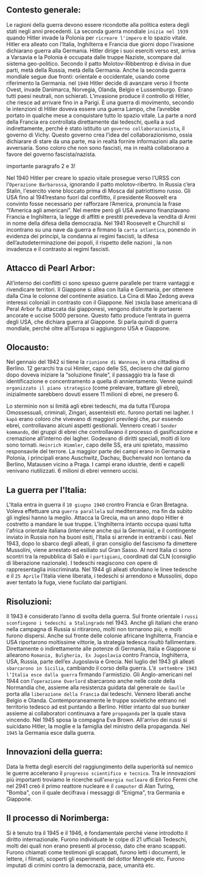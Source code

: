 <IndicePath/>
<script>
  import IndicePath from '$lib/IndicePath/index.svelte';
  </script>

## Contesto generale: 
Le ragioni della guerra devono essere ricondotte alla politica estera degli stati negli anni precedenti. La seconda guerra mondiale `inizia nel 1939` quando Hitler invade la Polonia per `ricreare l'impero` e lo spazio vitale. Hitler era alleato con l’Italia, Inghilterra e Francia due giorni dopo l'ivasione dichiarano guerra alla Germania. Hitler dirige i suoi eserciti verso est, arriva a Varsavia e la Polonia è occupata dalle truppe Naziste, scompare dal sistema geo-politico. Secondo il patto Molotov-Ribbentrop è divisa in due parti, metà della Russia, metà della Germania. Anche la seconda guerra mondiale segue due fronti: orientale e occidentale, usando come riferimento la Germania.
nel `1940` Hitler decide di avanzare verso il fronte Ovest, invade Danimarca, Norvegia, Olanda, Belgio e Lussemburgo. Erano tutti paesi neutrali, non schierati. L’invasione produce il controllo di Hitler, che riesce ad arrivare fino in a Parigi. È una guerra di movimento, secondo le intenzioni di Hitler doveva essere una guerra Lampo, che l’avrebbe portato in qualche mese a conquistare tutto lo spazio vitale. La parte a nord della Francia era controllata direttamente dai tedeschi, quella a sud indirettamente, perché è stato istituito un `governo collaborazionista`, il governo di Vichy. Questo governo crea l'idea del collaborazionismo, ossia dichiarare di stare da una parte, ma in realtà fornire informazioni alla parte avversaria. Sono coloro che non sono fascisti, ma in realtà collaborano a favore del governo fascista/nazista. 

importante paragrafo 2 e 3!

Nel 1940 Hitler per creare lo spazio vitale prosegue verso l’URSS con l'`Operazione Barbarossa`, ignorando il patto molotov-ribertro. In Russia c’era Stalin, l'esercito viene bloccato prima di Mosca dal patriottismo russo.
Gli USA fino al 1941restano fuori dal conflitto, il presidente Roosvelt era convinto fosse necessario per rafforzare l’America, pronuncia la frase “l’America agli americani”. Nel mentre però gli USA avevano finanziavano Francia e Inghilterra, la legge di affitti e prestiti prevedeva la vendita di Armi in nome della difesa della democrazia. Nel 1941 Roosevelt e Churchill si incontrano su una nave da guerra e firmano la `carta atlantica`, ponendo in evidenza dei principi, la condanna ai regimi fascisti, la difesa dell’autodeterminazione dei popoli, il rispetto delle nazioni , la non invadenza e il contrasto ai regimi fascisti.


## Attacco di Pearl Arbor:
All’interno dei conflitti ci sono spesso guerre parallele per trarre vantaggi e rivendicare territori. Il Giappone si allea con Italia e Germania, per ottenere dalla Cina le colonne del continente asiatico. La Cina di Mao Zedong aveva interessi coloniali in contrasto con il Giappone. Nel `1941`la base americana di Peral Arbor fu attaccata dai giapponesi, vengono distrutte le portaerei ancorate e uccise 5000 persone. Questo fatto produce l’entrata in guerra degli USA, che dichiara guerra al Giappone. Si parla quindi di guerra mondiale, perché oltre all’Europa si aggiungono USA e Giappone. 

## Olocausto: 
Nel gennaio del 1942 si tiene la `riunione di Wannsee`, in una cittadina di Berlino. 12 gerarchi tra cui Himler, capo delle SS, decisero che dal giorno dopo doveva iniziare la “soluzione finale”, il passaggio tra la fase di identificazione e concentramento a quella di annientamento. Venne quindi `organizzato il piano strategico` (come prelevare, trattare gli ebrei), inizialmente sarebbero dovuti essere 11 milioni di ebrei, ne presero 6.

Lo sterminio non si limità agli ebrei tedeschi, ma da tutta l'Europa Omossessuali, criminali, Zingari, assenteisti etc. furono portati nei lagher. I `kapò` erano coloro che vivevano di maggiori previlegi che, pur essendo ebrei, controllavano alcuni aspetti gestionali. Vennero creati i `Sonder kommando`, dei gruppi di ebrei che controllavano il processo di gasificazione e cremazione all’interno dei lagher. Godevano di diritti speciali, molti di loro sono tornati. `Heinrich Himmler`, capo delle SS, era uni spietato, massimo responsavile del terrore. La maggior parte dei campi erano in Germania e Polonia, i principali erano Auschwitz, Dachau, Buchenvald non lontano da Berlino, Matausen vicino a Praga. I campi erano idustrie, denti e capelli venivano riutilizzati. 6 milioni di ebrei vennero uccisi.

## La guerra per l'Italia:
L'Italia entra in guerra il `10 giugno 1940` crontro Francia e Gran Bretagna. Voleva effettuare una `guerra parallela` sul mediterraneo, ma fin da subito gli inglesi hanno la meglio. Attacca la Grecia, ma un anno dopo Hitler è costretto a mandare le sue truppe. L'Inghilterra intanto occupa quasi tutta l'africa orientale italiana (interviene anche qui la Germania), e il contingente inviato in Russia non ha buoni esiti, l'Italia si arrende in entrambi i casi. Nel 1943, dopo lo sbarco degli alleati, il gran consiglio del fascismo fa dimettere Mussolini, viene arrestato ed esiliato sul Gran Sasso. Al nord Italia ci sono scontri tra la repubblica di Salò e i `partigiani`, coordinati dal CLN (consiglio di liberazione nazionale). I tedeschi reagiscono con opere di rappresentaglia iniscriminata. Nel 1944 gli alleati sfondano le linee tedesche e il `25 Aprile` l'Italia viene liberata, i tedeschi si arrendono e Mussolini, dopo aver tentato la fuga, viene fucilato dai partigiani. 

## Risoluzioni:
Il 1943 è considerato l’anno di svolta della guerra. Sul fronte orientale i `russi sconfingono i tedeschi a Stalingrado` nel 1943. Anche gli italiani che erano nella campagna di Russia si ritirarono, molti non tornarono più, e molti furono dispersi. Anche sul fronte delle colonie africane Inghilterra, Francia e USA riportarono moltissime vittorie, la strategia tedesca risultò fallimentare.
Direttamente o indirettamente alle potenze di Germania, Italia e Giappone si allearono `Romania, Bulgheria, Ex Jugoslavia` contro Francia, Inghilterra, USA, Russia, parte dell’ex Jugoslavia e Grecia. Nel luglio del 1943 gli alleati `sbarcarono in Sicilia`, cambiando il corso della guerra. L’`8 settembre 1943 l’Italia esce dalla guerra` firmando l'armistizio. Gli Anglo-americani nel 1944 con l'`operazione Overlord` sbarcarono anche nelle coste della Normandia che, assieme alla resistenza guidata dal generale `de Gaulle` porta alla `liberazione della Francia` dai tedeschi. Vennero liberati anche Belgio e Olanda. Contemporaneamente le truppe sovietiche entrano nel territorio tedesco ad est puntando a Berlino. Hitler intanto dal suo bunker assieme ai collaboratori continuava a fare `propaganda` per la quale stava vincendo. Nel 1945 sposa la compagna Eva Brown. All'arrivo dei russi si suicidano Hitler, la moglie e la famiglia del ministro della propaganda. Nel `1945` la Germania esce dalla guerra.

## Innovazioni della guerra:
Data la fretta degli eserciti del raggiungimento della superiorità sul nemico le guerre accelerano il `progresso scientifico e tecnico`.
Tra le innovazioni più importanti troviamo le ricerche sull'`energia nucleare` di Enrico Fermi che nel 2941 creò il primo reattore nucleare e il `computer` di Alan Turing, "Bomba", con il quale decifrava i messaggi di "Enigma", tra Germania e Giappone. 

## Il processo di Norimberga:
Si è tenuto tra il 1945 e il 1946, è fondamentale perché viene introdotto il diritto internazionale. Furono individuate le colpe di 21 ufficiali Tedeschi, molti dei quali non erano presenti al processo, dato che erano scappati. Furono chiamati come testimoni gli scappati, furono letti i documenti, le lettere, i filmati, scoperti gli esperimenti del dottor Mengele etc. Furono imputati di crimini contro la democrazia, pace, umanità etc. 

